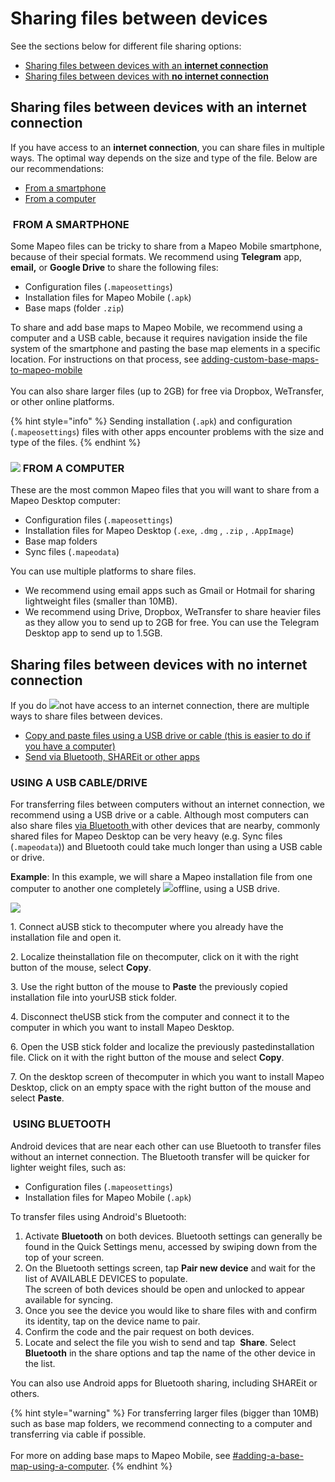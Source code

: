# Sharing files between devices

See the sections below for different file sharing options:

* [Sharing files between devices with an <img src="../../.gitbook/assets/Internet_connection.png" alt="" data-size="line" />**internet connection**](sharing-files-between-devices.md#sharing-files-between-devices-with-an-internet-connection)
* [Sharing files between devices with <img src="../../.gitbook/assets/no_internet_connection.png" alt="" data-size="line" />**no internet connection**](sharing-files-between-devices.md#sharing-files-between-devices-with-no-internet-connection)

## **Sharing files between devices with an internet connection**

If you have access to an <img src="../../.gitbook/assets/Internet_connection.png" alt="" data-size="line" />**internet connection**, you can share files in multiple ways. The optimal way depends on the size and type of the file. Below are our recommendations:

* [From a smartphone](sharing-files-between-devices.md#from-a-smartphone)
* [From a computer](sharing-files-between-devices.md#from-a-computer)

### <img src="../../.gitbook/assets/Smartphone_icon.png" alt="" data-size="line" /> FROM A SMARTPHONE

Some Mapeo files can be tricky to share from a Mapeo Mobile smartphone, because of their special formats. We recommend using <img src="../../.gitbook/assets/Telegram-logo.png" alt="" data-size="line" />**Telegram** app, <img src="../../.gitbook/assets/email.png" alt="" data-size="line" />**email,** or <img src="../../.gitbook/assets/drive.png" alt="" data-size="line" />**Google Drive** to share the following files:

* Configuration files (`.mapeosettings`)
* Installation files for Mapeo Mobile (`.apk`)&#x20;
* Base maps (folder `.zip`)&#x20;

To share and add base maps to Mapeo Mobile, we recommend using a computer and a <img src="../../.gitbook/assets/USB_cable.png" alt="" data-size="line" />USB cable, because it requires navigation inside the file system of the smartphone and pasting the base map elements in a specific location. For instructions on that process, see [adding-custom-base-maps-to-mapeo-mobile](../mapeo-mobile-installation-setup/adding-custom-base-maps-to-mapeo-mobile/ "mention")\
\
You can also share larger files (up to 2GB) for free via <img src="../../.gitbook/assets/DROPBOX.jpg" alt="" data-size="line" />Dropbox, <img src="../../.gitbook/assets/WE_TRANSFER.png" alt="" data-size="line" />WeTransfer, or other online platforms.

{% hint style="info" %}
Sending installation (`.apk`) and configuration (`.mapeosettings`) files with other apps encounter problems with the size and type of the files.
{% endhint %}

### ![](../../.gitbook/assets/laptop\_icon.png) FROM A COMPUTER

These are the most common Mapeo files that you will want to share from a Mapeo Desktop computer:

* Configuration files (`.mapeosettings`)&#x20;
* Installation files for Mapeo Desktop (`.exe`, `.dmg` , `.zip` , `.AppImage`)&#x20;
* Base map folders&#x20;
* Sync files (`.mapeodata`)&#x20;

You can use multiple platforms to share files.&#x20;

* We recommend using email apps such as <img src="../../.gitbook/assets/Gmail-logo.png" alt="" data-size="line" />Gmail or <img src="../../.gitbook/assets/HOTMAIL_icon.jpg" alt="" data-size="line" />Hotmail for sharing lightweight files (smaller than 10MB).&#x20;
* We recommend using <img src="../../.gitbook/assets/drive.png" alt="" data-size="line" />Drive, <img src="../../.gitbook/assets/DROPBOX.jpg" alt="" data-size="line" />Dropbox, <img src="../../.gitbook/assets/WE_TRANSFER.png" alt="" data-size="line" />WeTransfer to share heavier files as they allow you to send up to 2GB for free. You can use the <img src="../../.gitbook/assets/Telegram-logo.png" alt="" data-size="line" />Telegram Desktop app to send up to 1.5GB.

## **Sharing files between devices with no internet connection**

If you do ![](../../.gitbook/assets/no\_internet\_connection.png)not have access to an internet connection, there are multiple ways to share files between devices.

* [Copy and paste files using a <img src="../../.gitbook/assets/USB_stick_memory.png" alt="" data-size="line" />USB drive or <img src="../../.gitbook/assets/USB_cable.png" alt="" data-size="line" />cable (this is easier to do if you have a computer)](sharing-files-between-devices.md#using-a-usb-cable-drive)
* [Send via <img src="../../.gitbook/assets/bluetooth.jpg" alt="" data-size="line" />Bluetooth, <img src="../../.gitbook/assets/shareit (1) (1) (1).jpg" alt="" data-size="line" />SHAREit or other apps](sharing-files-between-devices.md#using-bluetooth)

### <img src="../../.gitbook/assets/USB_cable.png" alt="" data-size="line" /><img src="../../.gitbook/assets/USB_stick_memory.png" alt="" data-size="line" />USING A USB CABLE/DRIVE

For transferring files between computers without an internet connection, we recommend using a <img src="../../.gitbook/assets/USB_stick_memory.png" alt="" data-size="line" />USB drive or a <img src="../../.gitbook/assets/USB_cable.png" alt="" data-size="line" />cable. Although most computers can also share files [via Bluetooth ](sharing-files-between-devices.md#using-bluetooth)with other devices that are nearby, commonly shared files for Mapeo Desktop can be very heavy (e.g. Sync files (`.mapeodata`)) and Bluetooth could take much longer than using a USB cable or drive.

**Example**: In this example, we will share a Mapeo installation file from one computer to another one completely ![](../../.gitbook/assets/no\_internet\_connection.png)offline, using a <img src="../../.gitbook/assets/USB_stick_memory.png" alt="" data-size="line" />USB drive.

![](https://files.gitbook.com/v0/b/gitbook-x-prod.appspot.com/o/spaces%2F-MYBEBKX0wx5\_bwmCf0q-887967055%2Fuploads%2FdsrQCyMk457U432NNS3o%2Fimage.png?alt=media\&token=4736876b-bd19-4d58-a049-ffd4bcb385ae)

1\. Connect a ​<img src="https://files.gitbook.com/v0/b/gitbook-x-prod.appspot.com/o/spaces%2F-MYBEBKX0wx5_bwmCf0q-887967055%2Fuploads%2FHqBKmcRbFkmWEbwH64md%2Fimage.png?alt=media&#x26;token=253323a4-7697-4e9c-a5ac-8b62ebc7bc4d" alt="" data-size="line" />USB stick to the ​<img src="https://files.gitbook.com/v0/b/gitbook-x-prod.appspot.com/o/spaces%2F-MYBEBKX0wx5_bwmCf0q-887967055%2Fuploads%2F7NkfOdadFjuNRzbI4imN%2Flaptop-icon.png?alt=media&#x26;token=d3ccde3e-3202-4dd8-82e5-107b9dbe50ce" alt="" data-size="line" />computer where you already have the installation file and open it.

2\. Localize the ​<img src="https://files.gitbook.com/v0/b/gitbook-x-prod.appspot.com/o/spaces%2F-MYBEBKX0wx5_bwmCf0q-887967055%2Fuploads%2FHdYCmw7Rxrh6OxXQGG71%2Fimage.png?alt=media&#x26;token=1eca5b38-c0ab-409a-b2dd-69a50635e854" alt="" data-size="line" />installation file on the ​<img src="https://files.gitbook.com/v0/b/gitbook-x-prod.appspot.com/o/spaces%2F-MYBEBKX0wx5_bwmCf0q-887967055%2Fuploads%2F7NkfOdadFjuNRzbI4imN%2Flaptop-icon.png?alt=media&#x26;token=d3ccde3e-3202-4dd8-82e5-107b9dbe50ce" alt="" data-size="line" />computer, click on it with the right button of the mouse, select **Copy**.

3\. Use the right button of the mouse to **Paste** the previously copied installation file into your ​<img src="https://files.gitbook.com/v0/b/gitbook-x-prod.appspot.com/o/spaces%2F-MYBEBKX0wx5_bwmCf0q-887967055%2Fuploads%2FHqBKmcRbFkmWEbwH64md%2Fimage.png?alt=media&#x26;token=253323a4-7697-4e9c-a5ac-8b62ebc7bc4d" alt="" data-size="line" />USB stick folder.

4\. Disconnect the ​<img src="https://files.gitbook.com/v0/b/gitbook-x-prod.appspot.com/o/spaces%2F-MYBEBKX0wx5_bwmCf0q-887967055%2Fuploads%2FHqBKmcRbFkmWEbwH64md%2Fimage.png?alt=media&#x26;token=253323a4-7697-4e9c-a5ac-8b62ebc7bc4d" alt="" data-size="line" />USB stick from ​the <img src="https://files.gitbook.com/v0/b/gitbook-x-prod.appspot.com/o/spaces%2F-MYBEBKX0wx5_bwmCf0q-887967055%2Fuploads%2F7NkfOdadFjuNRzbI4imN%2Flaptop-icon.png?alt=media&#x26;token=d3ccde3e-3202-4dd8-82e5-107b9dbe50ce" alt="" data-size="line" />computer and connect it to the ​<img src="https://files.gitbook.com/v0/b/gitbook-x-prod.appspot.com/o/spaces%2F-MYBEBKX0wx5_bwmCf0q-887967055%2Fuploads%2FI5Q259BlYwCenpqfeomu%2Flaptop-blue-icon.png?alt=media&#x26;token=ddecd9d0-7f49-4e80-8c04-0ccedcd22cc8" alt="" data-size="line" />computer in which you want to install Mapeo Desktop.

6\. Open the USB stick folder and localize the previously pasted ​<img src="https://files.gitbook.com/v0/b/gitbook-x-prod.appspot.com/o/spaces%2F-MYBEBKX0wx5_bwmCf0q-887967055%2Fuploads%2FHdYCmw7Rxrh6OxXQGG71%2Fimage.png?alt=media&#x26;token=1eca5b38-c0ab-409a-b2dd-69a50635e854" alt="" data-size="line" />installation file. Click on it with the right button of the mouse and select **Copy**.

7\. On the desktop screen of the ​<img src="https://files.gitbook.com/v0/b/gitbook-x-prod.appspot.com/o/spaces%2F-MYBEBKX0wx5_bwmCf0q-887967055%2Fuploads%2FI5Q259BlYwCenpqfeomu%2Flaptop-blue-icon.png?alt=media&#x26;token=ddecd9d0-7f49-4e80-8c04-0ccedcd22cc8" alt="" data-size="line" />computer in which you want to install Mapeo Desktop, click on an empty space with the right button of the mouse and select **Paste**.



### <img src="../../.gitbook/assets/bluetooth.jpg" alt="" data-size="line" /> USING BLUETOOTH

Android devices that are near each other can use <img src="../../.gitbook/assets/bluetooth.jpg" alt="" data-size="line" />Bluetooth to transfer files without an internet connection. The Bluetooth transfer will be quicker for lighter weight files, such as:

* Configuration files (`.mapeosettings`)
* Installation files for Mapeo Mobile (`.apk`)

To transfer files using Android's Bluetooth:

1. Activate <img src="../../.gitbook/assets/bluetooth.jpg" alt="" data-size="line" />**Bluetooth** on both devices. Bluetooth settings can generally be found in the Quick Settings menu, accessed by swiping down from the top of your screen.
2. On the Bluetooth settings screen, tap **Pair new device** and wait for the list of AVAILABLE DEVICES to populate.\
   The screen of both devices should be open and unlocked to appear available for syncing.
3. Once you see the device you would like to share files with and confirm its identity, tap on the device name to pair.
4. Confirm the code and the pair request on both devices.
5. Locate and select the file you wish to send and tap <img src="../../.gitbook/assets/app_icons_share_35px.png" alt="" data-size="line" /> **Share**. Select **Bluetooth** in the share options and tap the name of the other device in the list.

You can also use Android apps for Bluetooth sharing, including <img src="../../.gitbook/assets/shareit (1) (1) (1).jpg" alt="" data-size="line" />SHAREit or others.

{% hint style="warning" %}
For transferring larger files (bigger than 10MB) such as base map folders, we recommend connecting to a computer and transferring via <img src="../../.gitbook/assets/USB_cable.png" alt="" data-size="line" />cable if possible.\
\
For more on adding base maps to Mapeo Mobile, see [#adding-a-base-map-using-a-computer](../mapeo-mobile-installation-setup/adding-custom-base-maps-to-mapeo-mobile/#adding-a-base-map-using-a-computer "mention").
{% endhint %}

